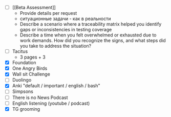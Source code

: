 * [ ] [[Beta Assessment]]
	* Provide details per request
	* ситуационные задачи - как в реальности
	* Describe a scenario where a traceability matrix helped you identify gaps or inconsistencies in testing coverage
	* Describe a time when you felt overwhelmed or exhausted due to work demands. How did you recognize the signs, and what steps did you take to address the situation?
* [ ] Tacitus
	* 3 pages + 3
* [x] Foundation
* [x] One Angry Birds
* [x] Wall sit Challenge
* [ ] Duolingo
* [x] Anki "default / important / english / bash"
* [ ] Simpsons
* [ ] There is no News Podcast
* [ ] English listening (youtube / podcast)
* [x] TG grooming